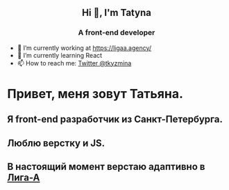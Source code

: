 <h2 align="center">Hi 👋, I'm Tatyna</h2>
<h3 align="center">A front-end developer</h3>


- 🔭 I’m currently working at  https://ligaa.agency/
- 🌱 I’m currently learning React 
- 📫 How to reach me: [Twitter @tkyzmina](https://twitter.com/tkyzmina)

<!-- 👯 I’m looking to collaborate on ...
- 🤔 I’m looking for help with ...
- 💬 Ask me about ...
- 📫 How to reach me: 
- 😄 Pronouns: ...
- ⚡ Fun fact: ...
-->
#  Привет, меня зовут Татьяна.
## Я front-end разработчик из Санкт-Петербурга. 
## Люблю верстку и JS.
## В настоящий момент верстаю адаптивно в [Лига-А](https://ligaa.agency/)
